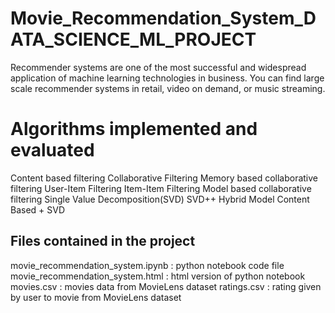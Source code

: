 # Movie_Recommendation_System_DATA_SCIENCE_ML_PROJECT
Recommender systems are one of the most successful and widespread application of machine learning technologies in business. You can find large scale recommender systems in retail, video on demand, or music streaming.

# Algorithms implemented and evaluated
Content based filtering
Collaborative Filtering
Memory based collaborative filtering
User-Item Filtering
Item-Item Filtering
Model based collaborative filtering
Single Value Decomposition(SVD)
SVD++
Hybrid Model
Content Based + SVD
## Files contained in the project
movie_recommendation_system.ipynb : python notebook code file
movie_recommendation_system.html : html version of python notebook
movies.csv : movies data from MovieLens dataset
ratings.csv : rating given by user to movie from MovieLens dataset
